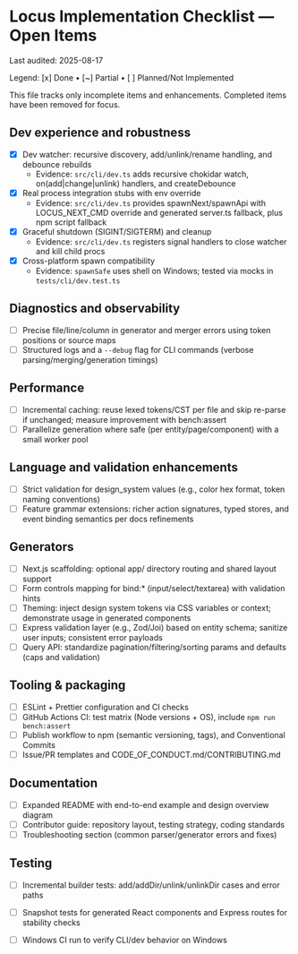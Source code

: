 # Locus Implementation Checklist — Open Items

Last audited: 2025-08-17

Legend: [x] Done • [~] Partial • [ ] Planned/Not Implemented

This file tracks only incomplete items and enhancements. Completed items have been removed for focus.

## Dev experience and robustness
- [x] Dev watcher: recursive discovery, add/unlink/rename handling, and debounce rebuilds
  - Evidence: `src/cli/dev.ts` adds recursive chokidar watch, on(add|change|unlink) handlers, and createDebounce
- [x] Real process integration stubs with env override
  - Evidence: `src/cli/dev.ts` provides spawnNext/spawnApi with LOCUS_NEXT_CMD override and generated server.ts fallback, plus npm script fallback
- [x] Graceful shutdown (SIGINT/SIGTERM) and cleanup
  - Evidence: `src/cli/dev.ts` registers signal handlers to close watcher and kill child procs
- [x] Cross-platform spawn compatibility
  - Evidence: `spawnSafe` uses shell on Windows; tested via mocks in `tests/cli/dev.test.ts`

## Diagnostics and observability
- [ ] Precise file/line/column in generator and merger errors using token positions or source maps
- [ ] Structured logs and a `--debug` flag for CLI commands (verbose parsing/merging/generation timings)

## Performance
- [ ] Incremental caching: reuse lexed tokens/CST per file and skip re-parse if unchanged; measure improvement with bench:assert
- [ ] Parallelize generation where safe (per entity/page/component) with a small worker pool

## Language and validation enhancements
- [ ] Strict validation for design_system values (e.g., color hex format, token naming conventions)
- [ ] Feature grammar extensions: richer action signatures, typed stores, and event binding semantics per docs refinements

## Generators
- [ ] Next.js scaffolding: optional app/ directory routing and shared layout support
- [ ] Form controls mapping for bind:* (input/select/textarea) with validation hints
- [ ] Theming: inject design system tokens via CSS variables or context; demonstrate usage in generated components
- [ ] Express validation layer (e.g., Zod/Joi) based on entity schema; sanitize user inputs; consistent error payloads
- [ ] Query API: standardize pagination/filtering/sorting params and defaults (caps and validation)

## Tooling & packaging
- [ ] ESLint + Prettier configuration and CI checks
- [ ] GitHub Actions CI: test matrix (Node versions + OS), include `npm run bench:assert`
- [ ] Publish workflow to npm (semantic versioning, tags), and Conventional Commits
- [ ] Issue/PR templates and CODE_OF_CONDUCT.md/CONTRIBUTING.md

## Documentation
- [ ] Expanded README with end-to-end example and design overview diagram
- [ ] Contributor guide: repository layout, testing strategy, coding standards
- [ ] Troubleshooting section (common parser/generator errors and fixes)

## Testing
- [ ] Incremental builder tests: add/addDir/unlink/unlinkDir cases and error paths
- [ ] Snapshot tests for generated React components and Express routes for stability checks
- [ ] Windows CI run to verify CLI/dev behavior on Windows

